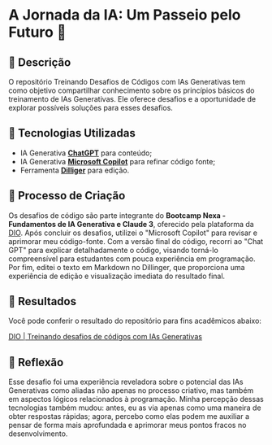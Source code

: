 # A Jornada da IA: Um Passeio pelo Futuro 🌌

## 📒 Descrição
O repositório Treinando Desafios de Códigos com IAs Generativas tem como objetivo compartilhar conhecimento sobre os princípios básicos do treinamento de IAs Generativas. Ele oferece desafios e a oportunidade de explorar possíveis soluções para esses desafios.

## 🤖 Tecnologias Utilizadas
- IA Generativa **[ChatGPT](https://chat.openai.com)** para conteúdo;
- IA Generativa **[Microsoft Copilot](https://www.microsoft.com/pt-br/bing)** para refinar código fonte;
- Ferramenta **[Dilliger](https://dillinger.io/)** para edição.

## 🧐 Processo de Criação
Os desafios de código são parte integrante do **Bootcamp Nexa - Fundamentos de IA Generativa e Claude 3**, oferecido pela plataforma da [DIO](https://www.dio.me/). Após concluir os desafios, utilizei o "Microsoft Copilot" para revisar e aprimorar meu código-fonte. Com a versão final do código, recorri ao "Chat GPT" para explicar detalhadamente o código, visando torná-lo compreensível para estudantes com pouca experiência em programação. Por fim, editei o texto em Markdown no Dillinger, que proporciona uma experiência de edição e visualização imediata do resultado final.



## 🚀 Resultados
Você pode conferir o resultado do repositório para fins acadêmicos abaixo:

[DIO | Treinando desafios de códigos com IAs Generativas](https://github.com/omarcosta/Treinando-Desafios-de-Codigos-com-IAs-Generativas)

## 💭 Reflexão
Esse desafio foi uma experiência reveladora sobre o potencial das IAs Generativas como aliadas não apenas no processo criativo, mas também em aspectos lógicos relacionados à programação. Minha percepção dessas tecnologias também mudou: antes, eu as via apenas como uma maneira de obter respostas rápidas; agora, percebo como elas podem me auxiliar a pensar de forma mais aprofundada e aprimorar meus pontos fracos no desenvolvimento.
